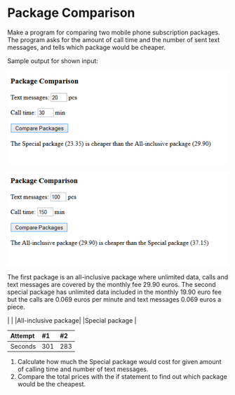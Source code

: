 # Package Comparison

Make a program for comparing two mobile phone subscription packages. The program asks for the amount of call time and the number of sent text messages, and tells which package would be cheaper.

Sample output for shown input:

![Package_comparison](./06.03a.png)

![Package_comparison](./06.03b.png)

The first package is an all-inclusive package where unlimited data, calls and text messages are covered by the monthly fee 29.90 euros. The second special package has unlimited data included in the monthly 19.90 euro fee but the calls are 0.069 euros per minute and text messages 0.069 euros a piece.

|                     |
|All-inclusive package|
|Special package      |

| Attempt | #1    | #2    |
| :---   | :---  | :---  |
| Seconds | 301   | 283   |

1. Calculate how much the Special package would cost for given amount of calling time and number of text messages.
2. Compare the total prices with the if statement to find out which package would be the cheapest.
